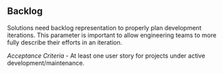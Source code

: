 ## Backlog

Solutions need backlog representation to properly plan development iterations. This parameter is important to allow engineering teams to more fully describe their efforts in an iteration.

*Acceptance Criteria* - At least one user story for projects under active development/maintenance.
